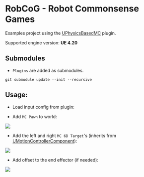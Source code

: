 # RobCoG - **Rob**ot **Co**mmonsense **G**ames

Examples project using the [UPhysicsBasedMC](https://github.com/robcog-iai/UPhysicsBasedMC) plugin.

Supported engine version: **UE 4.20**

## Submodules

 * ```Plugins``` are added as submodules.

```git submodule update --init --recursive```

## Usage:

* Load input config from plugin:

[](Documentation/Img/MCInput.JPG)

* Add `MC Pawn` to world:

![](Documentation/Img/MCPawn.JPG)

* Add the left and right `MC 6D Target`'s (inherits from [UMotionControllerComponent](https://api.unrealengine.com/INT/API/Runtime/HeadMountedDisplay/UMotionControllerComponent/index.html)):

![](Documentation/Img/MCTarget.JPG)

* Add offset to the end effector (if needed):

![](Documentation/Img/MCOffset.JPG)
